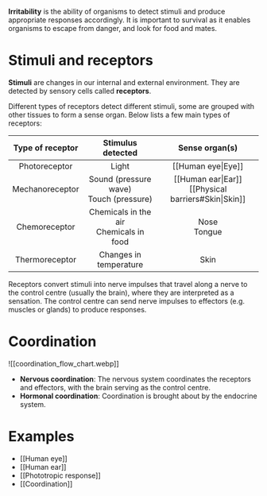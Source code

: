 **Irritability** is the ability of organisms to <span class="hi-green">detect stimuli</span> and produce appropriate responses accordingly. It is important to survival as it enables organisms to escape from danger, and look for food and mates.

# Stimuli and receptors
**Stimuli** are changes in our internal and external environment. They are detected by sensory cells called **receptors**.

Different types of receptors detect different stimuli, some are grouped with other tissues to form a <span class="hi-blue">sense organ</span>. Below lists a few main types of receptors:

| Type of receptor |             Stimulus detected             |                     Sense organ(s)                     |
| :--------------: | :---------------------------------------: | :----------------------------------------------------: |
|  Photoreceptor   |                   Light                   |                   [[Human eye\|Eye]]                   |
| Mechanoreceptor  | Sound (pressure wave)<br>Touch (pressure) | [[Human ear\|Ear]]<br>[[Physical barriers#Skin\|Skin]] |
|  Chemoreceptor   | Chemicals in the air<br>Chemicals in food |                     Nose<br>Tongue                     |
|  Thermoreceptor  |          Changes in temperature           |                          Skin                          |

Receptors convert stimuli into <span class="hi-blue">nerve impulses</span> that travel along a nerve to the <span class="hi-blue">control centre</span> (usually the brain), where they are interpreted as a sensation. The control centre can send nerve impulses to <span class="hi-blue">effectors</span> (e.g. muscles or glands) to produce responses.

# Coordination
![[coordination_flow_chart.webp]]
- **Nervous coordination**: The nervous system coordinates the receptors and effectors, with the brain serving as the control centre.
- **Hormonal coordination**: Coordination is brought about by the endocrine system.

# Examples
- [[Human eye]]
- [[Human ear]]
- [[Phototropic response]]
- [[Coordination]]
